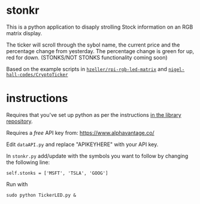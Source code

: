# stonkr

This is a python application to disaply strolling Stock information on an RGB matrix display.

The ticker will scroll through the sybol name, the current price and the percentage change from yesterday. The percentage change is green for up, red for down. (STONKS/NOT STONKS functionality coming soon)

Based on the example scripts in [`hzeller/rpi-rgb-led-matrix`](https://github.com/hzeller/rpi-rgb-led-matrix/tree/master/bindings/python/samples) and [`nigel-hall-codes/CryptoTicker`](https://github.com/nigel-hall-codes/CryptoTicker)

# instructions

Requires that you've set up python as per the instructions [in the library repository](https://github.com/hzeller/rpi-rgb-led-matrix/tree/master/bindings/python).

Requires a *free* API key from: https://www.alphavantage.co/

Edit `dataAPI.py` and replace "APIKEYHERE" with your API key.

In `stonkr.py` add/update with the symbols you want to follow by changing the following line:

`self.stonks = ['MSFT', 'TSLA', 'GOOG']`

Run with

```
sudo python TickerLED.py &
```
